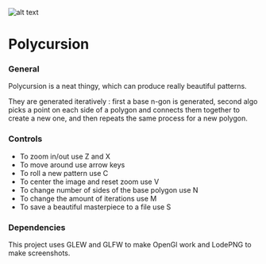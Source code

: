[poly]: https://image.ibb.co/gLKDgS/23_39_46_10_2_119.png "Polygon preview"

![alt text][poly]

# Polycursion
### General
Polycursion is a neat thingy, which can produce really beautiful patterns.

They are generated iteratively : first a base n-gon is generated, second algo picks
a point on each side of a polygon and connects them together to create a new one,
and then repeats the same process for a new polygon.

### Controls
* To zoom in/out use Z and X
* To move around use arrow keys
* To roll a new pattern use C
* To center the image and reset zoom use V
* To change number of sides of the base polygon use N
* To change the amount of iterations use M
* To save a beautiful masterpiece to a file use S

### Dependencies
This project uses GLEW and GLFW to make OpenGl work and LodePNG to make screenshots. 
